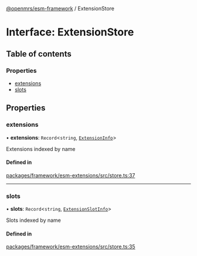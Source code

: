 [@openmrs/esm-framework](../API.md) / ExtensionStore

# Interface: ExtensionStore

## Table of contents

### Properties

- [extensions](ExtensionStore.md#extensions)
- [slots](ExtensionStore.md#slots)

## Properties

### extensions

• **extensions**: `Record`<`string`, [`ExtensionInfo`](ExtensionInfo.md)\>

Extensions indexed by name

#### Defined in

[packages/framework/esm-extensions/src/store.ts:37](https://github.com/openmrs/openmrs-esm-core/blob/master/packages/framework/esm-extensions/src/store.ts#L37)

___

### slots

• **slots**: `Record`<`string`, [`ExtensionSlotInfo`](ExtensionSlotInfo.md)\>

Slots indexed by name

#### Defined in

[packages/framework/esm-extensions/src/store.ts:35](https://github.com/openmrs/openmrs-esm-core/blob/master/packages/framework/esm-extensions/src/store.ts#L35)
